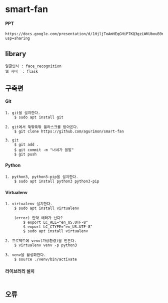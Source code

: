 # smart-fan

#### PPT
```buildoutcfg
https://docs.google.com/presentation/d/1HjljToAmHEqGHiP7KQ3gzLWKUbouB9nNMGS_PHmBAQc/edit?usp=sharing
```
## library
```buildoutcfg
얼굴인식 : face_recognition 
웹 서버  : flask

```
## 구축편

#### Git
```buildoutcfg
1. git을 설치한다.
    $ sudo apt install git
    
2. git에서 뚞딲뚞딲 플라스크를 받아온다.
    $ git clone https://github.com/agurimon/smart-fan
    
3. git
    $ git add .
    $ git commit -m "너네가 쓸말"
    $ git push
```

#### Python
```buildoutcfg
1. python3, python3-pip을 설치한다.
    $ sudo apt install python3 python3-pip
```

#### Virtualenv
```buildoutcfg
1. virtualenv 설치한다.
    $ sudo apt install virtualenv
    
    (error) 만약 에러가 난다?
        $ export LC_ALL="en_US.UTF-8"
        $ export LC_CTYPE="en_US.UTF-8"
        $ sudo apt install virtualenv

2. 프로젝트에 venv(가상환경)을 만든다.
    $ virtualenv venv -p python3

3. venv을 활성화한다.
    $ source ./venv/bin/activate
```

#### 라이브러리 설치
```buildoutcfg

```


## 오류
```buildoutcfg

```
